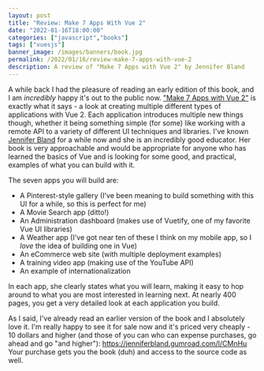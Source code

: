 ```yaml
---
layout: post
title: "Review: Make 7 Apps With Vue 2"
date: "2022-01-16T18:00:00"
categories: ["javascript","books"]
tags: ["vuesjs"]
banner_image: /images/banners/book.jpg
permalink: /2022/01/16/review-make-7-apps-with-vue-2
description: A review of "Make 7 Apps with Vue 2" by Jennifer Bland
---
```


A while back I had the pleasure of reading an early edition of this book, and I am *incredibly* happy it's out to the public now. ["Make 7 Apps with Vue 2"](https://jenniferbland.gumroad.com/l/CMnHu) is exactly what it says - a look at creating multiple different types of applications with Vue 2. Each application introduces multiple new things though, whether it being something simple (for some) like working with a remote API to a variety of different UI techniques and libraries. I've known [Jennifer Bland](https://www.jenniferbland.com/) for a while now and she is an incredibly good educator. Her book is very approachable and would be appropriate for anyone who has learned the basics of Vue and is looking for some good, and practical, examples of what you can build with it.

The seven apps you will build are:

* A Pinterest-style gallery (I've been meaning to build something with this UI for a while, so this is perfect for me)
* A Movie Search app (ditto!)
* An Administration dashboard (makes use of Vuetify, one of my favorite Vue UI libraries)
* A Weather app (I've got near ten of these I think on my mobile app, so I *love* the idea of building one in Vue)
* An eCommerce web site (with multiple deployment examples)
* A training video app (making use of the YouTube API)
* An example of internationalization

In each app, she clearly states what you will learn, making it easy to hop around to what you are most interested in learning next. At nearly 400 pages, you get a very detailed look at each application you build. 

As I said, I've already read an earlier version of the book and I absolutely love it. I'm really happy to see it for sale now and it's priced very cheaply - 10 dollars and higher (and those of you can who can expense purchases, go ahead and go "and higher"): https://jenniferbland.gumroad.com/l/CMnHu Your purchase gets you the book (duh) and access to the source code as well. 



